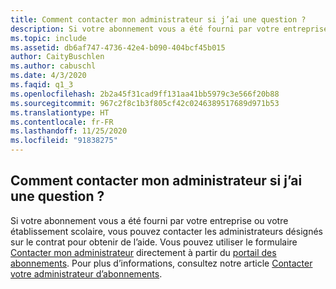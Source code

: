 ```yaml
---
title: Comment contacter mon administrateur si j’ai une question ?
description: Si votre abonnement vous a été fourni par votre entreprise ou votre établissement scolaire, vous pouvez contacter les administrateurs désignés sur le contrat pour...
ms.topic: include
ms.assetid: db6af747-4736-42e4-b090-404bcf45b015
author: CaityBuschlen
ms.author: cabuschl
ms.date: 4/3/2020
ms.faqid: q1_3
ms.openlocfilehash: 2b2a45f31cad9ff131aa41bb5979c3e566f20b88
ms.sourcegitcommit: 967c2f8c1b3f805cf42c0246389517689d971b53
ms.translationtype: HT
ms.contentlocale: fr-FR
ms.lasthandoff: 11/25/2020
ms.locfileid: "91838275"
---
```

## <a name="how-do-i-find-my-admin-if-i-have-a-question"></a>Comment contacter mon administrateur si j’ai une question ?

Si votre abonnement vous a été fourni par votre entreprise ou votre établissement scolaire, vous pouvez contacter les administrateurs désignés sur le contrat pour obtenir de l’aide. Vous pouvez utiliser le formulaire [Contacter mon administrateur](https://my.visualstudio.com/Subscriptions?DisplayContactMyAdminForm=true) directement à partir du [portail des abonnements](https://my.visualstudio.com/benefits). Pour plus d’informations, consultez notre article [Contacter votre administrateur d’abonnements](https://docs.microsoft.com/visualstudio/subscriptions/contact-my-admin).
